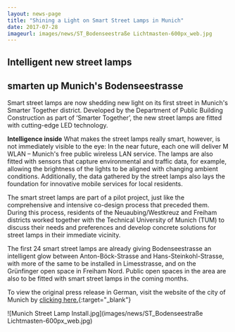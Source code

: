 ```yaml
---
layout: news-page
title: "Shining a Light on Smart Street Lamps in Munich"
date: 2017-07-28
imageurl: images/news/ST_Bodenseestraße Lichtmasten-600px_web.jpg
---
```


<div class="multiline">
<h2><span class="ornament-news">Intelligent new street lamps </span></h2>
<h2><span class="ornament-news">smarten up Munich's Bodenseestrasse</span></h2>
</div>

Smart street lamps are now shedding new light on its first street in Munich's Smarter Together district. Developed by the Department of Public Building Construction as part of ‘Smarter Together’, the new street lamps are fitted with cutting-edge LED technology.

**Intelligence inside**
What makes the street lamps really smart, however, is not immediately visible to the eye: In the near future, each one will deliver M WLAN – Munich's free public wireless LAN service. The lamps are also fitted with sensors that capture environmental and traffic data, for example, allowing the brightness of the lights to be aligned with changing ambient conditions. Additionally, the data gathered by the street lamps also lays the foundation for innovative mobile services for local residents.

The smart street lamps are part of a pilot project, just like the comprehensive and intensive co-design process that preceded them. During this process, residents of the Neuaubing/Westkreuz and Freiham districts worked together with the Technical University of Munich (TUM) to discuss their needs and preferences and develop concrete solutions for street lamps in their immediate vicinity.

The first 24 smart street lamps are already giving Bodenseestrasse an intelligent glow between Anton-Böck-Strasse and Hans-Steinkohl-Strasse, with more of the same to be installed in Limesstrasse, and on the Grünfinger open space in Freiham Nord. Public open spaces in the area are also to be fitted with smart street lamps in the coming months.

To view the original press release in German, visit the website of the city of Munich by [clicking here.](https://www.muenchen.de/rathaus/Stadtverwaltung/Referat-fuer-Arbeit-und-Wirtschaft/Europa/Smart-Cities/News-Smarter-Together-M-nchen/Lichtmasten-Bodenseestrasse.html){:target="_blank"}

![Munich Street Lamp Install.jpg](images/news/ST_Bodenseestraße Lichtmasten-600px_web.jpg)
